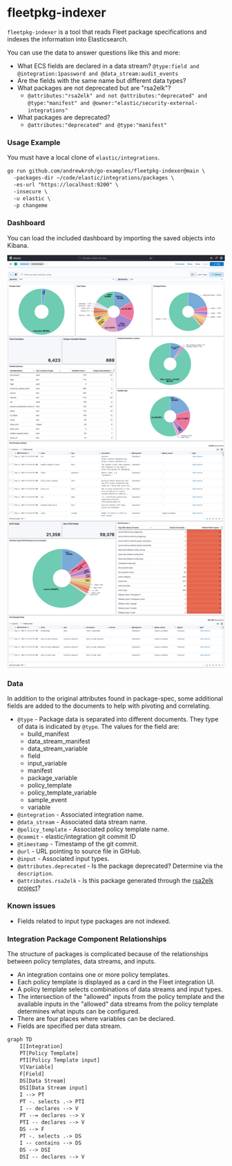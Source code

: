 # fleetpkg-indexer

`fleetpkg-indexer` is a tool that reads Fleet package specifications and indexes the information
into Elasticsearch.

You can use the data to answer questions like this and more:

- What ECS fields are declared in a data stream?
  `@type:field and @integration:1password and @data_stream:audit_events`
- Are the fields with the same name but different data types?
- What packages are not deprecated but are "rsa2elk"?
  - `@attributes:"rsa2elk" and not @attributes:"deprecated" and @type:"manifest" and @owner:"elastic/security-external-integrations" `
- What packages are deprecated?
  - `@attributes:"deprecated" and @type:"manifest"`

### Usage Example

You must have a local clone of `elastic/integrations`.

```shell
go run github.com/andrewkroh/go-examples/fleetpkg-indexer@main \
  -packages-dir ~/code/elastic/integrations/packages \
  -es-url "https://localhost:9200" \
  -insecure \
  -u elastic \
  -p changeme
```

### Dashboard

You can load the included dashboard by importing the saved objects into Kibana.

![dashboard](dashboard.png)

### Data

In addition to the original attributes found in package-spec, some additional
fields are added to the documents to help with pivoting and correlating.

- `@type` - Package data is separated into different documents. They type of data
  is indicated by `@type`. The values for the field are:
    - build_manifest
    - data_stream_manifest
    - data_stream_variable
    - field
    - input_variable
    - manifest
    - package_variable
    - policy_template
    - policy_template_variable
    - sample_event
    - variable
- `@integration` - Associated integration name.
- `@data_stream` - Associated data stream name.
- `@policy_template` - Associated policy template name.
- `@commit` - elastic/integration git commit ID
- `@timestamp` - Timestamp of the git commit.
- `@url` - URL pointing to source file in GitHub.
- `@input` - Associated input types.
- `@attributes.deprecated` - Is the package deprecated? Determine via the `description`.
- `@attributes.rsa2elk` - Is this package generated through the [rsa2elk project](https://github.com/adriansr/nwdevice2filebeat)?

### Known issues

- Fields related to input type packages are not indexed.

### Integration Package Component Relationships

The structure of packages is complicated because of the relationships
between policy templates, data streams, and inputs.

- An integration contains one or more policy templates.
- Each policy template is displayed as a card in the Fleet integration UI.
- A policy template selects combinations of data streams and input types.
- The intersection of the "allowed" inputs from the policy template and the
available inputs in the "allowed" data streams from the policy template
determines what inputs can be configured.
- There are four places where variables can be declared.
- Fields are specified per data stream.

```mermaid
graph TD
    I[Integration]
    PT[Policy Template]
    PTI[Policy Template input]
    V[Variable]
    F[Field]
    DS[Data Stream]
    DSI[Data Stream input]
    I --> PT
    PT -. selects .-> PTI
    I -- declares --> V
    PT --= declares --> V
    PTI -- declares --> V
    DS --> F
    PT -. selects .-> DS
    I -- contains --> DS
    DS --> DSI
    DSI -- declares --> V
```
